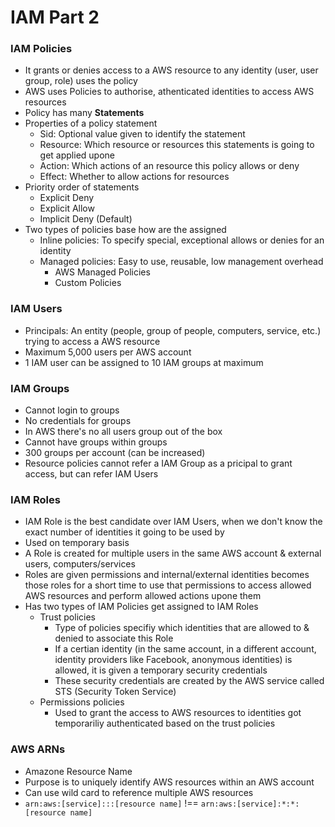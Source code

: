 
# IAM Part 2

### IAM Policies
- It grants or denies access to a AWS resource to any identity (user, user group, role) uses the policy
- AWS uses Policies to authorise, athenticated identities to access AWS resources
- Policy has many **Statements**
- Properties of a policy statement
    - Sid: Optional value given to identify the statement
    - Resource: Which resource or resources this statements is going to get applied upone
    - Action: Which actions of an resource this policy allows or deny
    - Effect: Whether to allow actions for resources
- Priority order of statements
    - Explicit Deny
    - Explicit Allow
    - Implicit Deny (Default)
- Two types of policies base how are the assigned
    - Inline policies: To specify special, exceptional allows or denies for an identity
    - Managed policies: Easy to use, reusable, low management overhead
        - AWS Managed Policies
        - Custom Policies

### IAM Users
- Principals: An entity (people, group of people, computers, service, etc.) trying to access a AWS resource
- Maximum 5,000 users per AWS account
- 1 IAM user can be assigned to 10 IAM groups at maximum

### IAM Groups
- Cannot login to groups
- No credentials for groups
- In AWS there's no all users group out of the box
- Cannot have groups within groups
- 300 groups per account (can be increased)
- Resource policies cannot refer a IAM Group as a pricipal to grant access, but can refer IAM Users

### IAM Roles
- IAM Role is the best candidate over IAM Users, when we don't know the exact number of identities it going to be used by
- Used on temporary basis
- A Role is created for multiple users in the same AWS account & external users, computers/services
- Roles are given permissions and internal/external identities becomes those roles for a short time to use that permissions to access allowed AWS resources and perform allowed actions upone them
- Has two types of IAM Policies get assigned to IAM Roles
    - Trust policies
        - Type of policies specifiy which identities that are allowed to & denied to associate this Role
        - If a certian identity (in the same account, in a different account, identity providers like Facebook, anonymous identities) is allowed, it is given a temporary security credentials
        - These security credentials are created by the AWS service called STS (Security Token Service)
    - Permissions policies
        - Used to grant the access to AWS resources to identities got temporariliy authenticated based on the trust policies

### AWS ARNs
- Amazone Resource Name
- Purpose is to uniquely identify AWS resources within an AWS account
- Can use wild card to reference multiple AWS resources
- `arn:aws:[service]:::[resource name]` !== `arn:aws:[service]:*:*:[resource name]`

